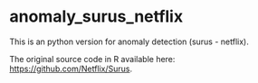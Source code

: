 # anomaly_surus_netflix
This is an python version for anomaly detection (surus - netflix).

The original source code in R available here: https://github.com/Netflix/Surus.
